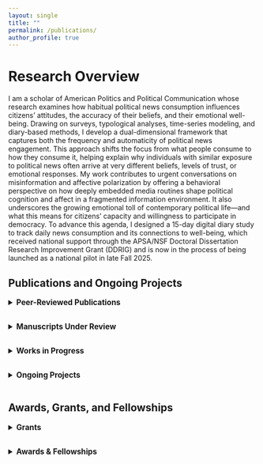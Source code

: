 ```yaml
---
layout: single
title: ""
permalink: /publications/
author_profile: true
---
```


# Research Overview

I am a scholar of American Politics and Political Communication whose research examines how habitual political news consumption influences citizens’ attitudes, the accuracy of their beliefs, and their emotional well-being. Drawing on surveys, typological analyses, time-series modeling, and diary-based methods, I develop a dual-dimensional framework that captures both the frequency and automaticity of political news engagement. This approach shifts the focus from what people consume to how they consume it, helping explain why individuals with similar exposure to political news often arrive at very different beliefs, levels of trust, or emotional responses. My work contributes to urgent conversations on misinformation and affective polarization by offering a behavioral perspective on how deeply embedded media routines shape political cognition and affect in a fragmented information environment. It also underscores the growing emotional toll of contemporary political life—and what this means for citizens’ capacity and willingness to participate in democracy. To advance this agenda, I designed a 15-day digital diary study to track daily news consumption and its connections to well-being, which received national support through the APSA/NSF Doctoral Dissertation Research Improvement Grant (DDRIG) and is now in the process of being launched as a national pilot in late Fall 2025.

<style>
  details ul {
    margin-top: 10px;
    padding-left: 20px;
  }
  details li {
    margin-bottom: 8px;
    line-height: 1.6;
  }
  details p {
    margin-bottom: 12px;
    line-height: 1.6;
  }
  details summary {
    font-size: 1.1em;
    cursor: pointer;
    margin-top: 15px;
    margin-bottom: 15px;
  }
</style>

## Publications and Ongoing Projects

<details>
  <summary><strong>Peer-Reviewed Publications</strong></summary>
  <ul>
    <li><strong>Binici, Simal</strong>, Choi, J., Mitchell, S.M., and Pizzi, E. (2025). “A Text Analysis of News Media Framing of Government Response to the 2023 Türkiye–Syria Earthquake.” <em>Journal of Contingencies and Crisis Management.</em> <a href="https://doi.org/10.1111/1468-5973.70023">https://doi.org/10.1111/1468-5973.70023</a></li>
  </ul>
</details>

<details>
  <summary><strong>Manuscripts Under Review</strong></summary>
  <ul>
    <li><strong>Gerot, Simal.</strong> “How We Watch and What We Align With: A Dual Measure of Political News Habits.”</li>
    <li><strong>Gerot, Simal.</strong> “Everyday News Habits and Civic Competence: A Typological Approach.”</li>
    <li><strong>Gerot, Simal.</strong> “Habit, Identity, and Cognitive Vulnerability: Alignment Profiles and Susceptibility to Distorted Political Beliefs.”</li>
    <li><strong>Gerot, Simal</strong>, Caroline Tolbert, and Melissa Tully. “Filtering the Influence of Social Media: Increased (Decreased) Political Knowledge for Social Groups in the U.S.”</li>
    <li><strong>Gerot, Simal</strong> and Caroline Tolbert. “Evaluating the Online Processing Model Using the Washington Post’s Fact-Checking Database of Trump’s Misleading Claims.”</li>
    <li><strong>Gerot, Simal.</strong> “News, on Repeat: Examining the Relationship Between Habitual Media Use and Affective Polarization.”</li>
  </ul>
</details>

<details>
  <summary><strong>Works in Progress</strong></summary>
  <ul>
    <li><strong>Gerot, Simal.</strong> “When the News Becomes Habit: The Emotional Toll of Political News.”</li>
    <li><strong>Gerot, Simal.</strong> “Keeping Up with News: The Impact of News Valence and Media Habits on Mental Health.”</li>
    <li><strong>Gerot, Simal</strong> and Julianna Pacheco. “Battling the Pandemic: Governors as Heads of State and COVID-19 Rhetoric – A Text Analysis Approach.”</li>
    <li><strong>Gerot, Simal.</strong> “American Society Revisited: A Bayesian Belief Network Approach to Egalitarianism, Moral Traditionalism, and Ideology in a Hyperpolarized Era.”</li>
    <li><strong>Gerot, Simal.</strong> “A New Menu of Choice? Social Media as a Regime-Serving Apparatus in Competitive Authoritarian Regimes.”</li>
  </ul>
</details>

<details>
  <summary><strong>Ongoing Projects</strong></summary>
  <p style="margin-top: 15px;"><em>News Habits and Emotional Well-Being: Investigating Political News Consumption and Mental Health.</em></p>
  <p style="margin-top: 10px;">A 15-day digital diary study exploring how habitual political news consumption impacts stress, anxiety, and emotional well-being. This project is supported by multiple research grants and is currently in progress.</p>
</details>

## Awards, Grants, and Fellowships

<details>
  <summary><strong>Grants</strong></summary>
  <ul>
    <li><strong>External:</strong> American Political Science Association/NSF, Doctoral Dissertation Research Improvement Grant. “News Habits and Emotional Well-Being: Investigating Political News Consumption and Mental Health.” PI: Simal Gerot (Nominal PI: Julianna Pacheco), 2025–2026. $14,749.</li>
    <li><strong>External:</strong> American Political Science Association, Conference Travel Grant, 2025. $1,000.</li>
    <li><strong>Internal:</strong> Graduate & Professional Student Government Research Grant, University of Iowa, 2025. $950.</li>
    <li><strong>Internal:</strong> Departmental Research Grant, University of Iowa, 2025. $1,000.</li>
    <li><strong>Internal:</strong> Departmental Conference Travel Grants, University of Iowa, 2020–2025.</li>
  </ul>
</details>

<details>
  <summary><strong>Awards & Fellowships</strong></summary>
  <ul>
    <li>Outstanding Teaching Assistant Award, Council on Teaching, University of Iowa, 2025</li>
    <li>CLAS Dissertation Writing Fellowship, University of Iowa, 2025</li>
    <li>Post-Comprehensive Research Fellowship, Graduate College, University of Iowa, 2025</li>
    <li>Lowenberg and Mans Scholarship, University of Iowa, 2024</li>
  </ul>
</details>
